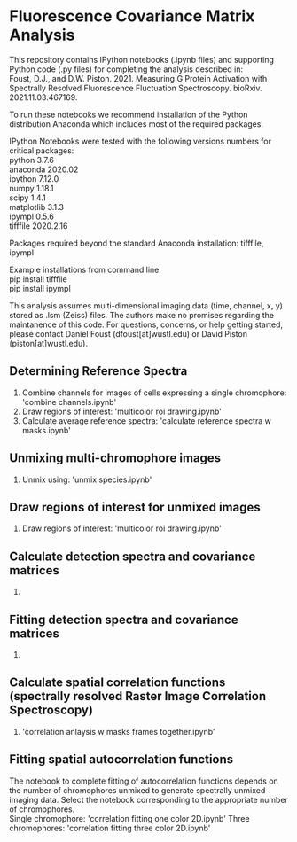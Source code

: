 # Fluorescence Covariance Matrix Analysis
This repository contains IPython notebooks (.ipynb files) and supporting Python code (.py files) for completing the analysis described in:  
Foust, D.J., and D.W. Piston. 2021. Measuring G Protein Activation with Spectrally Resolved Fluorescence Fluctuation Spectroscopy. bioRxiv. 2021.11.03.467169.  

To run these notebooks we recommend installation of the Python distribution Anaconda which includes most of the required packages.

IPython Notebooks were tested with the following versions numbers for critical packages:  
python 3.7.6  
anaconda 2020.02  
ipython 7.12.0  
numpy 1.18.1  
scipy 1.4.1  
matplotlib 3.1.3  
ipympl 0.5.6  
tifffile 2020.2.16  

Packages required beyond the standard Anaconda installation: tifffile, ipympl  

Example installations from command line:  
pip install tifffile  
pip install ipympl  

This analysis assumes multi-dimensional imaging data (time, channel, x, y) stored as .lsm (Zeiss) files. The authors make no promises regarding the maintanence of this code. For questions, concerns, or help getting started, please contact Daniel Foust (dfoust[at]wustl.edu) or David Piston (piston[at]wustl.edu).

## Determining Reference Spectra
1. Combine channels for images of cells expressing a single chromophore: 'combine channels.ipynb'  
2. Draw regions of interest: 'multicolor roi drawing.ipynb'  
3. Calculate average reference spectra: 'calculate reference spectra w masks.ipynb'  

## Unmixing multi-chromophore images
1. Unmix using: 'unmix species.ipynb'  

## Draw regions of interest for unmixed images
1. Draw regions of interest: 'multicolor roi drawing.ipynb'  

## Calculate detection spectra and covariance matrices
1. 

## Fitting detection spectra and covariance matrices
1. 

## Calculate spatial correlation functions (spectrally resolved Raster Image Correlation Spectroscopy)
1. 'correlation anlaysis w masks frames together.ipynb'

## Fitting spatial autocorrelation functions 
The notebook to complete fitting of autocorrelation functions depends on the number of chromophores unmixed to generate spectrally unmixed imaging data. Select the notebook corresponding to the appropriate number of chromophores.  
Single chromophore: 'correlation fitting one color 2D.ipynb'
Three chromophores: 'correlation fitting three color 2D.ipynb'
